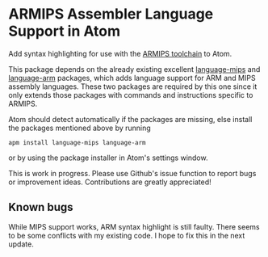 # ARMIPS Assembler Language Support in Atom

Add syntax highlighting for use with the [ARMIPS toolchain](https://github.com/Kingcom/armips) to Atom.

This package depends on the already existing excellent [language-mips](https://github.com/Jakehp/language-mips) and [language-arm](https://github.com/dan-c-underwood/language-arm) packages, which adds language support for ARM and MIPS assembly languages. These two packages are required by this one since it only extends those packages with commands and instructions specific to ARMIPS.

Atom should detect automatically if the packages are missing, else install the packages mentioned above by running

```
apm install language-mips language-arm
```

or by using the package installer in Atom's settings window.

This is work in progress. Please use Github's issue function to report bugs or improvement ideas. Contributions are greatly appreciated!

## Known bugs
While MIPS support works, ARM syntax highlight is still faulty. There seems to be some conflicts with my existing code. I hope to fix this in the next update.
